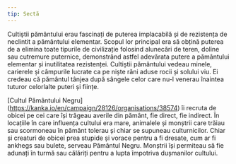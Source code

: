 ```yaml
---
tip: Sectă
---
```


Cultiștii pământului erau fascinați de puterea implacabilă și de rezistența de neclintit a pământului elementar. Scopul lor principal era să obțină puterea de a elimina toate tipurile de civilizație folosind alunecări de teren, doline sau cutremure puternice, demonstrând astfel adevărata putere a pământului elementar și inutilitatea rezistenței. Cultiștii pământului vedeau minele, carierele și câmpurile lucrate ca pe niște răni aduse rocii și solului viu. Ei credeau că pământul tânjea după sângele celor care nu-l venerau înaintea tuturor celorlalte puteri și ființe.

[Cultul Pământului Negru] (https://kanka.io/en/campaign/28126/organisations/38574) îi recruta de obicei pe cei care își trăgeau averile din pământ, fie direct, fie indirect. În locațiile în care influența cultului era mare, animalele și monștrii care trăiau sau scormoneau în pământ tolerau și chiar se supuneau culturnicilor. Chiar și creaturi de obicei prea stupide și vorace pentru a fi dresate, cum ar fi ankhegs sau bulete, serveau Pământul Negru. Monștrii își permiteau să fie adunați în turmă sau călăriți pentru a lupta împotriva dușmanilor cultului.